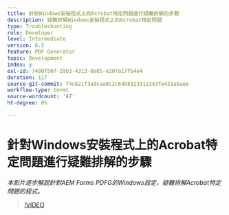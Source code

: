 ```yaml
---
title: 針對Windows安裝程式上的Acrobat特定問題進行疑難排解的步驟
description: 疑難排解Windows安裝程式上的Acrobat特定問題
type: Troubleshooting
role: Developer
level: Intermediate
version: 6.5
feature: PDF Generator
topic: Development
index: y
exl-id: 7480f507-29b3-4313-8a85-e207a17fb4e4
duration: 117
source-git-commit: f4c621f3a9caa8c2c64b8323312343fe421a5aee
workflow-type: tm+mt
source-wordcount: '47'
ht-degree: 0%

---
```


# 針對Windows安裝程式上的Acrobat特定問題進行疑難排解的步驟

*本影片逐步解說針對AEM Forms PDFG的Windows設定，疑難排解Acrobat特定問題的程式。*

>[!VIDEO](https://video.tv.adobe.com/v/335480?quality=12&learn=on)

